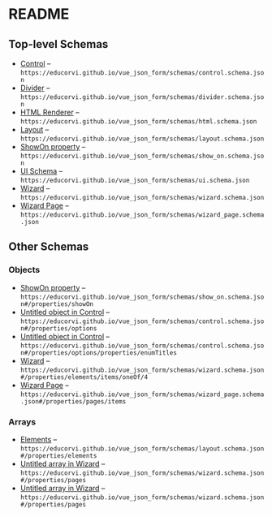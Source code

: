# README

## Top-level Schemas

-   [Control](./control.md "Contains a form element, e") – `https://educorvi.github.io/vue_json_form/schemas/control.schema.json`
-   [Divider](./divider.md "inserts a simple divider") – `https://educorvi.github.io/vue_json_form/schemas/divider.schema.json`
-   [HTML Renderer](./html.md "Some HTML to be rendered in the form") – `https://educorvi.github.io/vue_json_form/schemas/html.schema.json`
-   [Layout](./layout.md "The different Layouts") – `https://educorvi.github.io/vue_json_form/schemas/layout.schema.json`
-   [ShowOn property](./show_on.md "Show field depending on value of other field") – `https://educorvi.github.io/vue_json_form/schemas/show_on.schema.json`
-   [UI Schema](./ui.md "Schema for the UI Schema") – `https://educorvi.github.io/vue_json_form/schemas/ui.schema.json`
-   [Wizard](./wizard.md "A wizard that contains the form spread over multiple pages") – `https://educorvi.github.io/vue_json_form/schemas/wizard.schema.json`
-   [Wizard Page](./wizard_page.md) – `https://educorvi.github.io/vue_json_form/schemas/wizard_page.schema.json`

## Other Schemas

### Objects

-   [ShowOn property](./control-properties-showon-property.md "Show field depending on value of other field") – `https://educorvi.github.io/vue_json_form/schemas/show_on.schema.json#/properties/showOn`
-   [Untitled object in Control](./control-properties-options.md "Gives multiple options to configure the element") – `https://educorvi.github.io/vue_json_form/schemas/control.schema.json#/properties/options`
-   [Untitled object in Control](./control-properties-options-properties-enumtitles.md "If the text in a enums select field is supposed to differ from the keys, they can be specified as properties of this object") – `https://educorvi.github.io/vue_json_form/schemas/control.schema.json#/properties/options/properties/enumTitles`
-   [Wizard](./layout-properties-elements-layoutelement-oneof-wizard.md "A wizard that contains the form spread over multiple pages") – `https://educorvi.github.io/vue_json_form/schemas/wizard.schema.json#/properties/elements/items/oneOf/4`
-   [Wizard Page](./wizard-properties-pages-wizard-page.md) – `https://educorvi.github.io/vue_json_form/schemas/wizard_page.schema.json#/properties/pages/items`

### Arrays

-   [Elements](./layout-properties-elements.md "The elements of the layout") – `https://educorvi.github.io/vue_json_form/schemas/layout.schema.json#/properties/elements`
-   [Untitled array in Wizard](./wizard-properties-pages.md) – `https://educorvi.github.io/vue_json_form/schemas/wizard.schema.json#/properties/pages`
-   [Untitled array in Wizard](./wizard-properties-pages.md) – `https://educorvi.github.io/vue_json_form/schemas/wizard.schema.json#/properties/pages`
